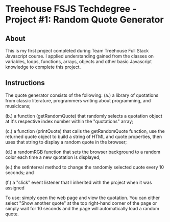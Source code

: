 
# Treehouse FSJS Techdegree - Project #1: Random Quote Generator

## About

This is my first project completed during Team Treehouse Full Stack Javascript course. I applied understanding gained from the classes on variables, loops, functions, arrays, objects and other basic Javascript knowledge to complete this project. 

## Instructions

The quote generator consists of the following:
 (a.) a library of quotations from classic literature, programmers writing about programming, and musicicans; 

 (b.) a function (getRandomQuote) that randomly selects a quotation object at it's respective index number within the "quotations" array;

 (c.) a function (printQuote) that calls the getRandomQuote function, use the returned quote object to build a string of HTML and quote properties, then uses that string to display a random quote in the browser; 

 (d.) a randomRGB function that sets the browser background to a random color each time a new quotation is displayed; 

 (e.) the setInterval method to change the randomly selected quote every 10 seconds; and 

 (f.) a "click" event listener that I inherited with the project when it was assigned

To use: simply open the web page and view the quotation. You can either select "Show another quote" at the top right-hand corner of the page or simply wait for 10 seconds and the page will automatically load a random quote.

